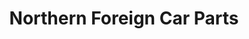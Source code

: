 ---
title: "Northern Foreign Car Parts"
url: /nashua/northern-foreign-car-parts/
shop: Autowerkstatt
---